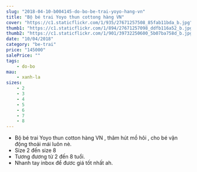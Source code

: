 ```yaml
---
slug: "2018-04-10-b004145-do-bo-be-trai-yoyo-hang-vn"
title: "Bộ bé trai Yoyo thun cottong hàng VN"
cover: "https://c1.staticflickr.com/1/935/27671257508_85fab11bda_b.jpg"
thumb1: "https://c1.staticflickr.com/1/894/27671257098_ddfb116a52_b.jpg"
thumb2: "https://c1.staticflickr.com/1/901/39732250600_5b07ba758d_b.jpg"
date: "10/04/2018"
category: "be-trai"
price: "145000"
salePrice: ""
tags:
    - do-bo
mau:
    - xanh-la
sizes:
    - 2
    - 3
    - 4
    - 5
    - 6
    - 7
    - 8
---
```


- Bộ bé trai Yoyo thun cotton hàng VN , thâm hút mồ hôi , cho bé vận động thoải mái luôn nè. 
- Size 2 đến size 8 
- Tương đương từ 2 đến 8 tuổi. 
- Nhanh tay inbox để đươc giá tốt nhất ah.